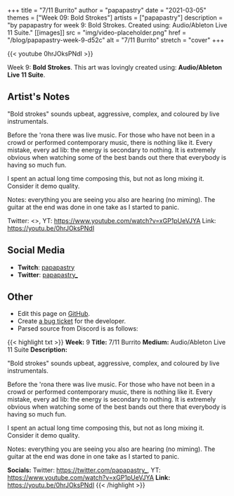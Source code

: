 +++
title =       "7/11 Burrito"
author =      "papapastry"
date =        "2021-03-05"
themes =      ["Week 09: Bold Strokes"]
artists =     ["papapastry"]
description = "by papapastry for week 9: Bold Strokes. Created using: Audio/Ableton Live 11 Suite."
[[images]]
              src = "img/video-placeholder.png"
              href = "/blog/papapastry-week-9-d52c"
              alt = "7/11 Burrito"
              stretch = "cover"
+++


{{< youtube 0hrJOksPNdI >}}


Week 9: **Bold Strokes**. This art was lovingly created using: **Audio/Ableton Live 11 Suite**.

## Artist's Notes

"Bold strokes" sounds upbeat, aggressive, complex, and coloured by live instrumentals.

Before the 'rona there was live music. For those who have not been in a crowd or performed contemporary music, there is nothing like it. Every mistake, every ad lib: the energy is secondary to nothing. It is extremely obvious when watching some of the best bands out there that everybody is having so much fun.

I spent an actual long time composing this, but not as long mixing it. Consider it demo quality.

Notes: everything you are seeing you also are hearing (no miming). The guitar at the end was done in one take as I started to panic.

Twitter: <>, YT: <https://www.youtube.com/watch?v=xGP1pUeVJYA>
Link: https://youtu.be/0hrJOksPNdI

## Social Media

- **Twitch**: <a href='https://twitch.tv/papapastry' target='_blank'>papapastry</a>
- **Twitter**: <a href='https://twitter.com/papapastry_' target='_blank'>papapastry_</a>

## Other

- Edit this page on [GitHub](https://github.com/teaminkling/web-refresh/edit/main/content/blog/papapastry-week-9-d52c.md).
- Create [a bug ticket](https://github.com/teaminkling/web-refresh/issues/new?assignees=&labels=bug&template=problem-report.md&title=) for the developer.
- Parsed source from Discord is as follows:

{{< highlight txt >}}
**Week:** 9
**Title:** 7/11 Burrito
**Medium:** Audio/Ableton Live 11 Suite
**Description:**

"Bold strokes" sounds upbeat, aggressive, complex, and coloured by live instrumentals.

Before the 'rona there was live music. For those who have not been in a crowd or performed contemporary music, there is nothing like it. Every mistake, every ad lib: the energy is secondary to nothing. It is extremely obvious when watching some of the best bands out there that everybody is having so much fun.

I spent an actual long time composing this, but not as long mixing it. Consider it demo quality.

Notes: everything you are seeing you also are hearing (no miming). The guitar at the end was done in one take as I started to panic.

**Socials:** Twitter: <https://twitter.com/papapastry_>, YT: <https://www.youtube.com/watch?v=xGP1pUeVJYA>
**Link:** https://youtu.be/0hrJOksPNdI
{{< /highlight >}}